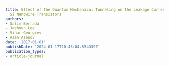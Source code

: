 ```yaml
---
title: Effect of the Quantum Mechanical Tunneling on the Leakage Current in Ultra-scaled
  Si Nanowire Transistors
authors:
- Salim Berrada
- Jaehyun Lee
- Vihar Georgiev
- Asen Asenov
date: '2017-01-01'
publishDate: '2024-01-17T20:45:04.834339Z'
publication_types:
- article-journal
---
```

